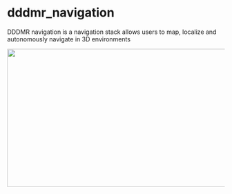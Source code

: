 # dddmr_navigation
DDDMR navigation is a navigation stack allows users to map, localize and autonomously navigate in 3D environments
<p align='center'>
    <img src="https://github.com/dddmobilerobot/dddmr_documentation_materials/blob/main/dddmr_navigation/dddmr_navigation.gif" width="700" height="320"/>
</p>
